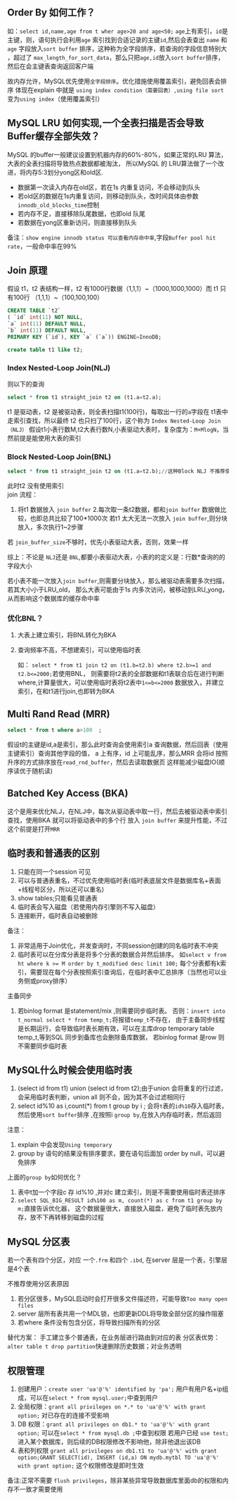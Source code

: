 ## Order By 如何工作？
如：`select id,name,age from t wher age>20 and age<50;` `age`上有索引，`id`是主键，则，语句执行会利用`age`
索引找到合适记录的主键`id`,然后会表查出 `name` 和 `age` 字段放入`sort buffer` 排序，这种称为全字段排序，若查询的字段信息特别大
，超过了 `max_length_for_sort_data`，那么只把`age,id`放入`sort buffer`排序，然后在会主键表查询返回客户端

故内存允许，MySQL优先使用`全字段排序`。优化措施使用覆盖索引，避免回表会排序
体现在explain 中就是 `using index condition（需要回表）,using file sort` 变为`using index`（使用覆盖索引）


## MySQL LRU 如何实现,一个全表扫描是否会导致Buffer缓存全部失效？
MySQL 的buffer一般建议设置到机器内存的60%-80%，如果正常的LRU 算法，大表的全表扫描将导致热点数据都被淘汰，
所以MySQL 的 LRU算法做了一个改进，将内存5:3划分yong区和old区.
* 数据第一次读入内存在old区，若在1s 内重复访问，不会移动到队头
* 若old区的数据在1s内重复访问，则移动到队头，改时间具体由参数`innodb_old_blocks_time`控制
* 若内存不足，直接移除队尾数据，也即old 队尾
* 若数据在yong区重新访问，则直接移到队头

备注：`show engine innodb status 可以查看内存命中率`,字段`Buffer pool hit rate`，一般命中率在99%

## Join 原理
假设 t1，t2 表结构一样，t2 有1000行数据（1,1,1）~（1000,1000,1000）而 t1 只有100行
（1,1,1）~（100,100,100）
```SQL
CREATE TABLE `t2` 
( `id` int(11) NOT NULL, 
`a` int(11) DEFAULT NULL, 
`b` int(11) DEFAULT NULL, 
PRIMARY KEY (`id`), KEY `a` (`a`)) ENGINE=InnoDB;

create table t1 like t2;
```

### Index Nested-Loop Join(NLJ)
则以下的查询
```SQL
select * from t1 straight_join t2 on (t1.a=t2.a);
```
t1 是驱动表，t2 是被驱动表，则全表扫描t1(100行)，每取出一行的`a`字段在 t1表中走索引查找，所以最终
t2 也只扫了100行，这个称为 `Index Nested-Loop Join（NLJ）`
假设t1小表行数M,t2大表行数N,小表驱动大表时，复杂度为：`M+MlogN`，当然前提是能使用大表的索引

### Block Nested-Loop Join(BNL)
```SQL
select * from t1 straight_join t2 on (t1.a=t2.b);//这种Block NLJ 不推荐使用
```
此时t2 没有使用索引  
join 流程：
1. 将t1 数据放入 `join buffer`
2.每次取一条t2数据，都和`join buffer` 数据做比较，也即总共比较了100*1000次
若t1 太大无法一次放入 `join buffer`,则分块放入，多次执行1~2步骤

若 `join_buffer_size`不够时，优先小表驱动大表，否则，效果一样

综上：不论是 `NLJ`还是 `BNL`,都要小表驱动大表，小表的的定义是：行数*查询的的字段大小

若小表不能一次放入`join buffer`,则需要分块放入，那么被驱动表需要多次扫描，若其大小小于LRU_old，
那么大表可能由于1s 内多次访问，被移动到LRU_yong，从而影响这个数据库的缓存命中率

### 优化BNL？
1. 大表上建立索引，将BNL转化为BKA
2. 查询频率不高，不想建索引，可以使用临时表
      
   如：
    `select * from t1 join t2 on (t1.b=t2.b) where t2.b>=1 and t2.b<=2000;`若使用BNL，
    则需要将t2表的全部数据和t1表联合后在进行判断where,计算量很大，可以使用临时表将t2表中`1<=b<=2000`
    数据放入，并建立索引，在和t1进行join,也即转为BKA

## Multi Rand Read (MRR)
```SQL
select * from t where a>100  ;
```
假设t的主键是id,a是索引，那么此时查询会使用索引a 查询数据，然后回表（使用主键索引）查询其他字段的值，
a 上有序，id 上可能乱序，那么MRR 会将id 按照升序的方式排序放在`read_rnd_buffer`，然后去读取数据页
这样能减少磁盘IO(顺序读优于随机读)

## Batched Key Access (BKA)
这个是用来优化NLJ，在NLJ中，每次从驱动表中取一行，然后去被驱动表中索引查找，使用BKA 就可以将驱动表中的多个行
放入 `join buffer` 来提升性能，不过这个前提是打开`MRR`

## 临时表和普通表的区别
1. 只能在同一个session 可见
2. 可以与普通表重名，不过优先使用临时表(临时表底层文件是数据库名+表面+线程号区分，所以还可以重名)
3. show tables;只能看见普通表
4. 临时表会写入磁盘（若使用内存引擎则不写入磁盘）
5. 连接断开，临时表自动被删除

备注：
1. 非常适用于Join优化，并发查询时，不同session创建的同名临时表不冲突
2. 临时表可以在分库分表是将多个分表的数据合并然后排序。
如`select v from ht where k >= M order by t_modified desc limit 100;`
每个分表都有k索引，需要现在每个分表按照索引查询后，在临时表中汇总排序（当然也可以业务侧或proxy排序）

主备同步
1. 若binlog format 是statement/mix ,则需要同步临时表。
否则：`insert into t_normal select * from temp_t;`将报错`temp_t`不存在，
由于主备同步线程是长期运行，会导致临时表长期有效，可以在主库drop temporary table temp_t,等到SQL 同步到备库也会删除备库数据，
若binlog format 是row 则不需要同步临时表


## MySQL什么时候会使用临时表
1. (select id from t1) union (select id from t2);由于union 会将重复的行过滤，会采用临时表判断，union all 则不会，因为其不会过滤相同行
2. select id%10 as i,count(*) from t group by i ; 会将`t`表的`id%10`存入临时表，然后使用`sort buffer`排序
,在按照i `group by`,在放入内存临时表，然后返回

注意：
1. explain 中会发现`Using temporary`
2. group by 语句的结果没有排序要求，要在语句后面加 order by null，可以避免排序

上面的`group by`如何优化？
1. 表中t加一个字段c 存 id%10 ,并对c 建立索引，则是不需要使用临时表还排序
2. `select SQL_BIG_RESULT id%100 as m, count(*) as c from t1 group by m;`直接告诉优化器，
这个数据量很大，直接放入磁盘，避免了临时表先放内存，放不下再转移到磁盘的过程

## MySQL 分区表
若一个表有四个分区，对应 一个`.frm` 和四个 `.ibd`, 在server 层是一个表，引擎层是4个表

不推荐使用分区表原因
1. 若分区很多，MySQL启动时会打开很多文件描述符，可能导致`Too many open files`
2. server 层所有表共用一个MDL锁，也即更新DDL将导致全部分区的操作阻塞
3. 若where 条件没有包含分区，将导致扫描所有的分区

替代方案： 手工建立多个普通表，在业务层进行路由到对应的表
分区表优势：`alter table t drop partition`快速删除历史数据；对业务透明

## 权限管理
1. 创建用户：`create user 'ua'@'%' identified by 'pa';`
   用户有用户名+ip组成，可以在`select * from mysql.user;`中查到用户
2. 全局权限：`grant all privileges on *.* to 'ua'@'%' with grant option;`
    对已存在的连接不受影响
3. DB 权限：`grant all privileges on db1.* to 'ua'@'%' with grant option;`
   可以在`select * from mysql.db ;`中查到权限
   若用户已经 `use test;`进入某个数据库，则后续的DB权限修改不影响他，除非他退出该DB
4. 表和列权限
    `grant all privileges on db1.t1 to 'ua'@'%' with grant option;GRANT SELECT(id), INSERT (id,a) ON mydb.mytbl TO 'ua'@'%' with grant option;`
    这个权限修改是即时生效

备注:正常不需要 `flush privileges`，除非某些异常导致数据库里面db的权限和内存不一致才需要使用